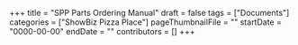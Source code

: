 +++
title = "SPP Parts Ordering Manual"
draft = false
tags = ["Documents"]
categories = ["ShowBiz Pizza Place"]
pageThumbnailFile = ""
startDate = "0000-00-00"
endDate = ""
contributors = []
+++
